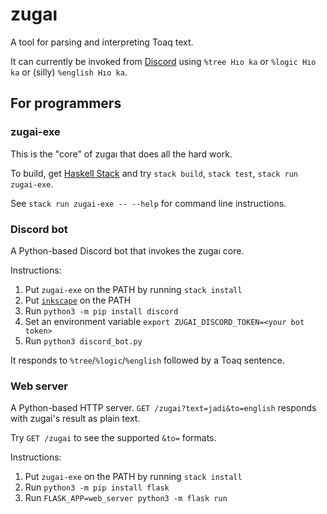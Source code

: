 # zugaı

A tool for parsing and interpreting Toaq text.

It can currently be invoked from [Discord](https://toaq.me/Discord) using `%tree Hıo ka` or `%logic Hıo ka` or (silly) `%english Hıo ka`.

## For programmers

### zugai-exe

This is the "core" of zugaı that does all the hard work.

To build, get [Haskell Stack](https://docs.haskellstack.org/en/stable/README/) and try `stack build`, `stack test`, `stack run zugai-exe`.

See `stack run zugai-exe -- --help` for command line instructions.

### Discord bot

A Python-based Discord bot that invokes the zugaı core.

Instructions:

1. Put `zugai-exe` on the PATH by running `stack install`
2. Put [`inkscape`](https://inkscape.org/) on the PATH
3. Run `python3 -m pip install discord`
4. Set an environment variable `export ZUGAI_DISCORD_TOKEN=<your bot token>`
5. Run `python3 discord_bot.py`

It responds to `%tree`/`%logic`/`%english` followed by a Toaq sentence.

### Web server

A Python-based HTTP server. `GET /zugai?text=jadi&to=english` responds with zugai's result as plain text.

Try `GET /zugai` to see the supported `&to=` formats.

Instructions:

1. Put `zugai-exe` on the PATH by running `stack install`
2. Run `python3 -m pip install flask`
3. Run `FLASK_APP=web_server python3 -m flask run`
